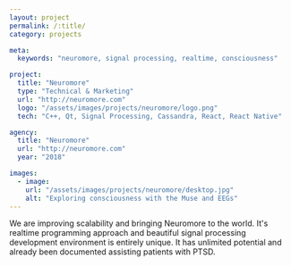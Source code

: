 ```yaml
---
layout: project
permalink: /:title/
category: projects

meta:
  keywords: "neuromore, signal processing, realtime, consciousness"

project:
  title: "Neuromore"
  type: "Technical & Marketing"
  url: "http://neuromore.com"
  logo: "/assets/images/projects/neuromore/logo.png"
  tech: "C++, Qt, Signal Processing, Cassandra, React, React Native"

agency:
  title: "Neuromore"
  url: "http://neuromore.com"
  year: "2018"

images:
  - image:
    url: "/assets/images/projects/neuromore/desktop.jpg"
    alt: "Exploring consciousness with the Muse and EEGs"
---
```

<p>We are improving scalability and bringing Neuromore to the world. It's realtime programming approach and beautiful signal processing development environment is entirely unique. It has unlimited potential and already been documented assisting patients with PTSD.</p>